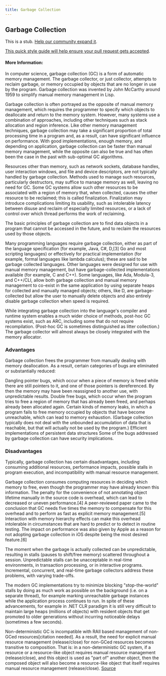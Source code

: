 ```yaml
---
title: Garbage Collection
---
```

## Garbage Collection

This is a stub. <a href='https://github.com/freecodecamp/guides/tree/master/src/pages/computer-science/garbage-collection/index.md' target='_blank' rel='nofollow'>Help our community expand it</a>.

<a href='https://github.com/freecodecamp/guides/blob/master/README.md' target='_blank' rel='nofollow'>This quick style guide will help ensure your pull request gets accepted</a>.

<!-- The article goes here, in GitHub-flavored Markdown. Feel free to add YouTube videos, images, and CodePen/JSBin embeds  -->

#### More Information:
<!-- Please add any articles you think might be helpful to read before writing the article -->

In computer science, garbage collection (GC) is a form of automatic memory management. The garbage collector, or just collector, attempts to reclaim garbage, or memory occupied by objects that are no longer in use by the program. Garbage collection was invented by John McCarthy around 1959 to simplify manual memory management in Lisp.

Garbage collection is often portrayed as the opposite of manual memory management, which requires the programmer to specify which objects to deallocate and return to the memory system. However, many systems use a combination of approaches, including other techniques such as stack allocation and region inference. Like other memory management techniques, garbage collection may take a significant proportion of total processing time in a program and, as a result, can have significant influence on performance. With good implementations, enough memory, and depending on application, garbage collection can be faster than manual memory management, while the opposite can also be true and has often been the case in the past with sub-optimal GC algorithms.

Resources other than memory, such as network sockets, database handles, user interaction windows, and file and device descriptors, are not typically handled by garbage collection. Methods used to manage such resources, particularly destructors, may suffice to manage memory as well, leaving no need for GC. Some GC systems allow such other resources to be associated with a region of memory that, when collected, causes the other resource to be reclaimed; this is called finalization. Finalization may introduce complications limiting its usability, such as intolerable latency between disuse and reclaim of especially limited resources, or a lack of control over which thread performs the work of reclaiming.

The basic principles of garbage collection are to find data objects in a program that cannot be accessed in the future, and to reclaim the resources used by those objects.

Many programming languages require garbage collection, either as part of the language specification (for example, Java, C#, D,[3] Go and most scripting languages) or effectively for practical implementation (for example, formal languages like lambda calculus); these are said to be garbage collected languages. Other languages were designed for use with manual memory management, but have garbage-collected implementations available (for example, C and C++). Some languages, like Ada, Modula-3, and C++/CLI, allow both garbage collection and manual memory management to co-exist in the same application by using separate heaps for collected and manually managed objects; others, like D, are garbage-collected but allow the user to manually delete objects and also entirely disable garbage collection when speed is required.

While integrating garbage collection into the language's compiler and runtime system enables a much wider choice of methods, post-hoc GC systems exist, such as ARC, including some that do not require recompilation. (Post-hoc GC is sometimes distinguished as litter collection.) The garbage collector will almost always be closely integrated with the memory allocator.

### Advantages
Garbage collection frees the programmer from manually dealing with memory deallocation. As a result, certain categories of bugs are eliminated or substantially reduced:

Dangling pointer bugs, which occur when a piece of memory is freed while there are still pointers to it, and one of those pointers is dereferenced. By then the memory may have been reassigned to another use, with unpredictable results.
Double free bugs, which occur when the program tries to free a region of memory that has already been freed, and perhaps already been allocated again.
Certain kinds of memory leaks, in which a program fails to free memory occupied by objects that have become unreachable, which can lead to memory exhaustion. (Garbage collection typically does not deal with the unbounded accumulation of data that is reachable, but that will actually not be used by the program.)
Efficient implementations of persistent data structures
Some of the bugs addressed by garbage collection can have security implications.

### Disadvantages
Typically, garbage collection has certain disadvantages, including consuming additional resources, performance impacts, possible stalls in program execution, and incompatibility with manual resource management.

Garbage collection consumes computing resources in deciding which memory to free, even though the programmer may have already known this information. The penalty for the convenience of not annotating object lifetime manually in the source code is overhead, which can lead to decreased or uneven performance.[4] A peer-reviewed paper came to the conclusion that GC needs five times the memory to compensate for this overhead and to perform as fast as explicit memory management.[5] Interaction with memory hierarchy effects can make this overhead intolerable in circumstances that are hard to predict or to detect in routine testing. The impact on performance was also given by Apple as a reason for not adopting garbage collection in iOS despite being the most desired feature.[6]

The moment when the garbage is actually collected can be unpredictable, resulting in stalls (pauses to shift/free memory) scattered throughout a session. Unpredictable stalls can be unacceptable in real-time environments, in transaction processing, or in interactive programs. Incremental, concurrent, and real-time garbage collectors address these problems, with varying trade-offs.

The modern GC implementations try to minimize blocking "stop-the-world" stalls by doing as much work as possible on the background (i.e. on a separate thread), for example marking unreachable garbage instances while the application process continues to run. In spite of these advancements, for example in .NET CLR paradigm it is still very difficult to maintain large heaps (millions of objects) with resident objects that get promoted to older generations without incurring noticeable delays (sometimes a few seconds).

Non-deterministic GC is incompatible with RAII based management of non-GCed resources[citation needed]. As a result, the need for explicit manual resource management (release/close) for non-GCed resources becomes transitive to composition. That is: in a non-deterministic GC system, if a resource or a resource-like object requires manual resource management (release/close), and this object is used as "part of" another object, then the composed object will also become a resource-like object that itself requires manual resource management (release/close).
[Source](https://en.wikipedia.org/wiki/Garbage_collection_(computer_science))
